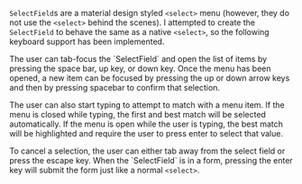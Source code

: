 `SelectField`s are a material design styled `<select>` menu (however, they do
not use the `<select>` behind the scenes). I attempted to create the
`SelectField` to behave the same as a native `<select>`, so the following
keyboard support has been implemented.

The user can tab-focus the \`SelectField\` and open the list of items by
pressing the space bar, up key, or down key. Once the menu has been opened, a
new item can be focused by pressing the up or down arrow keys and then by
pressing spacebar to confirm that selection.

The user can also start typing to attempt to match with a menu item. If the menu
is closed while typing, the first and best match will be selected automatically.
If the menu is open while the user is typing, the best match will be highlighted
and require the user to press enter to select that value.

To cancel a selection, the user can either tab away from the select field or
press the escape key. When the \`SelectField\` is in a form, pressing the enter
key will submit the form just like a normal `<select>`.
